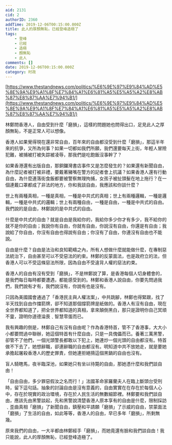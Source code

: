 ```yaml
---
aid: 2131
cid: 2
authorID: 2360
addTime: 2019-12-06T00:15:00.000Z
title: 此人的厚顏無恥，已經登峰造極了
tags:
    - 登峰
    - 已經
    - 造極
    - 顏無恥
    - 此人
comments: []
date: 2019-12-06T00:15:00.000Z
category: 时政
---
```


[https://www.thestandnews.com/politics/%E6%9E%97%E9%84%AD%E5%8E%9A%E9%A1%8F%E7%84%A1%E6%81%A5%E5%A5%A2%E8%AB%87%E8%87%AA%E7%94%B1/](https://www.thestandnews.com/politics/%E6%9E%97%E9%84%AD%E5%8E%9A%E9%A1%8F%E7%84%A1%E6%81%A5%E5%A5%A2%E8%AB%87%E8%87%AA%E7%94%B1/)

林鄭問香港人，自由受到什麼「磨損」，這樣的問題她也問得出口，足見此人之厚顏無恥，不是正常人可以想像。

香港人如果覺得現在還非常自由，百年來的自由都沒受到什麼「磨損」，那這半年來的抗爭，又所為何事？如果一切都如我們所願，我們還要每天上街，年輕人冒險犯難，被捕被打被失踪被凌辱，那我們是吃飽飯沒事幹了？

如果香港還有出版自由，那銅鑼灣書店事件又是怎麼發生的？如果還有新聞自由，為什麼記者被打被非禮，要戴著豬嘴在警方的記者會上抗議？如果香港人還有行動自由，為什麼連落街食飯都要被警察無理拘捕，女孩子被扯頭髮在地上拖行？在一個連戴口罩都成了非法的地方，你和我談自由，我應該和你談什麼？

世上有兩種真相，一種是真相，一種是中共式的真相；世上有兩種邏輯，一種是邏輯，一種是中共式的邏輯；世上有兩種自由，一種是自由，一種是中共式的自由。我們說的是自由，林鄭說的是中共式的自由。

什麼是中共式的自由？就是自由是我給你的，我給你多少你才有多少，我不給你的就不是你的自由；我說你有自由，你就有自由，你說沒有自由，你還是有自由；我說給了你自由，你沒有自由也得說有自由；你沒有了自由，你連沒有自由也不能說。

自由是什麼？自由是法治和良知範疇之內，所有人想做什麼就能做什麼，在專制惡法統治下，自由甚至可以不受惡法的約束。林鄭的反蒙面法，也是政府立的法，但香港人可以不受這條惡法所限，因為自由不受違背人權的惡法約束。

香港人的自由有沒有受到「磨損」，不是林鄭說了算，是香港每個人切身體會的，是我們每日每時都要遭遇，都能感受到的。林鄭和香港人說自由，你要先問過我們，我們說有才有，我們說沒有，你說有也是沒有。

只因為美國國會通過了「香港民主與人權法案」，中共跳腳，林鄭也得緊跟，找了半天找到自由作擋箭牌，卻不知道那個撐箭牌是紙做的。香港人有沒有自由，現在全世界都知道了，把全世界都知道的真相，拿來顛倒黑白，那只是證明你自己冥頑不靈，證明你道德淪喪﹑智慧零蛋而已。

我有興趣的倒是，林鄭自己有沒有自由呢？作為香港特首，管不了香港事，大大小小都要問過中聯辦，她這個特首有什麼自由，只是一具傀儡而已。養著三萬黑警，卻管不了他們，一個光頭警長都敢以下犯上，她連炒一個光頭的自由都沒有。特首做不下去了，她想辭職，卻連辭職的自由都沒有。明知道中共不放她走，就是要她承擔起屠殺香港人的歷史罪責，但她連拒絕揹這個黑鍋的自由也沒有。

盲人騎瞎馬，夜半臨深池，如果她只有坐以待斃的自由，那她憑什麼和我們談自由！

「自由自由，多少罪惡假汝之名而行！」法國革命家羅蘭夫人在臨上斷頭台受刑時，留下這句話。抽象的討論自由是沒有意義的，自由實實在在存在於每個人心中，存在於現實的政治環境，存在於人民生活的無數細節裡。林鄭要和我們談自由，應該先由黑警談起，先和黑警說清楚香港人原本享有的自由是什麼，限制採訪﹑歪曲真相「磨損」了新聞自由，鎮壓和平請願「磨損」了示威的自由，禁蒙面法「磨損」了生活的自由，如此等等，香港人的自由，早已多年「磨損」，所剩無幾。

原來我們的自由，一大半都由林鄭經手「磨損」，而她竟還有臉和我們談自由！我只能說，此人的厚顏無恥，已經登峰造極了。
